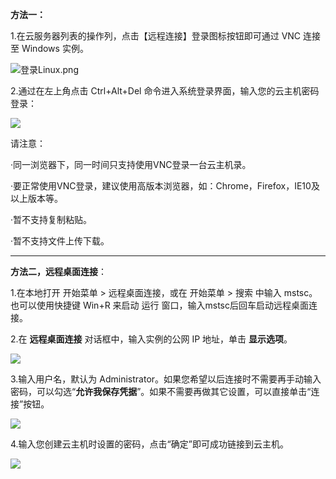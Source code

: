 **方法一：**

1.在云服务器列表的操作列，点击【远程连接】登录图标按钮即可通过 VNC 连接至 Windows 实例。

![登录Linux.png](https://img1.jcloudcs.com/cms/66dcc457-f556-46a8-a223-064b674bdaf620170728161312.png)

2.通过在左上角点击 Ctrl+Alt+Del 命令进入系统登录界面，输入您的云主机密码登录：

![](https://img1.jcloudcs.com/cms/83d9ca92-8243-4f18-b28c-b326cee1825f20170324192709.png)

请注意：

·同一浏览器下，同一时间只支持使用VNC登录一台云主机录。

·要正常使用VNC登录，建议使用高版本浏览器，如：Chrome，Firefox，IE10及以上版本等。

·暂不支持复制粘贴。

·暂不支持文件上传下载。

****

**方法二，远程桌面连接**：

1.在本地打开 开始菜单 > 远程桌面连接，或在 开始菜单 > 搜索 中输入 mstsc。也可以使用快捷键 Win+R 来启动 运行 窗口，输入mstsc后回车启动远程桌面连接。

2.在 **远程桌面连接** 对话框中，输入实例的公网 IP 地址，单击 **显示选项**。

![](https://img1.jcloudcs.com/cms/564cece3-e005-4021-859d-3622a949120a20170313112458.png)

3.输入用户名，默认为 Administrator。如果您希望以后连接时不需要再手动输入密码，可以勾选“**允许我保存凭据**”。如果不需要再做其它设置，可以直接单击“连接”按钮。

![](https://img1.jcloudcs.com/cms/6c3df326-3bc4-405c-b3be-933ed48f8e0520170313112546.png)

4.输入您创建云主机时设置的密码，点击“确定”即可成功链接到云主机。

![](https://img1.jcloudcs.com/cms/f8cb1bef-115b-4471-9a88-1cdf3b31971420170313112554.png)